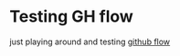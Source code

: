# Testing GH flow

just playing around and testing [github flow](https://guides.github.com/introduction/flow/)
